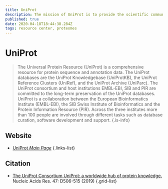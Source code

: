 ```yaml
---
title: UniProt
description: The mission of UniProt is to provide the scientific community with a comprehensive, high-quality and freely accessible resource of protein sequence and functional information.
published: true
date: 2020-04-18T18:44:38.284Z
tags: resource center, proteomes
---
```


# UniProt

> The Universal Protein Resource (UniProt) is a comprehensive resource for protein sequence and annotation data. The UniProt databases are the UniProt Knowledgebase (UniProtKB), the UniProt Reference Clusters (UniRef), and the UniProt Archive (UniParc). The UniProt consortium and host institutions EMBL-EBI, SIB and PIR are committed to the long-term preservation of the UniProt databases.
&NewLine;
UniProt is a collaboration between the European Bioinformatics Institute (EMBL-EBI), the SIB Swiss Institute of Bioinformatics and the Protein Information Resource (PIR). Across the three institutes more than 100 people are involved through different tasks such as database curation, software development and support.
{.is-info}


## Website

- [UniProt *Main Page*](https://www.uniprot.org/)
{.links-list}

## Citation

- [The UniProt Consortium UniProt: a worldwide hub of protein knowledge.](https://academic.oup.com/nar/article/47/D1/D506/5160987) Nucleic Acids Res. 47: D506-515 (2019)
{.grid-list}